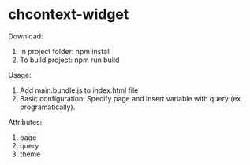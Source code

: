 # chcontext-widget

Download:
1. In project folder: npm install
2. To build project: npm run build

Usage:
1. Add main.bundle.js to index.html file
2. Basic configuration:
<date-widget page="FBC" query=""></date-widget>
Specify page and insert variable with query (ex. programatically).

Attributes:
1. page
2. query
3. theme
